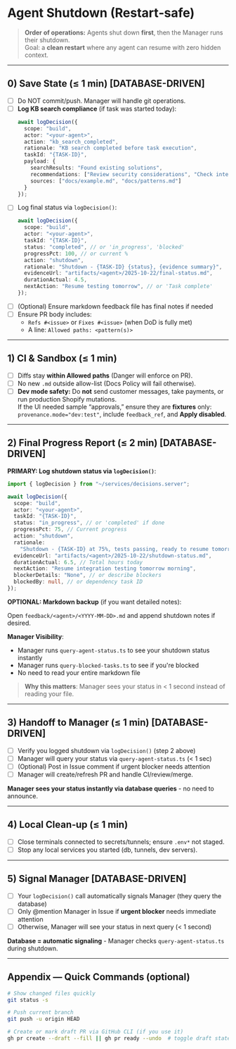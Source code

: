 # Agent Shutdown (Restart‑safe)

> **Order of operations:** Agents shut down **first**, then the Manager runs their shutdown.  
> Goal: a **clean restart** where any agent can resume with zero hidden context.

---

## 0) Save State (≤ 1 min) [DATABASE-DRIVEN]

- [ ] Do NOT commit/push. Manager will handle git operations.
- [ ] **Log KB search compliance** (if task was started today):
  ```typescript
  await logDecision({
    scope: "build",
    actor: "<your-agent>",
    action: "kb_search_completed",
    rationale: "KB search completed before task execution",
    taskId: "{TASK-ID}",
    payload: {
      searchResults: "Found existing solutions",
      recommendations: ["Review security considerations", "Check integration points"],
      sources: ["docs/example.md", "docs/patterns.md"]
    }
  });
  ```
- [ ] Log final status via `logDecision()`:
  ```typescript
  await logDecision({
    scope: "build",
    actor: "<your-agent>",
    taskId: "{TASK-ID}",
    status: "completed", // or 'in_progress', 'blocked'
    progressPct: 100, // or current %
    action: "shutdown",
    rationale: "Shutdown - {TASK-ID} {status}, {evidence summary}",
    evidenceUrl: "artifacts/<agent>/2025-10-22/final-status.md",
    durationActual: 4.5,
    nextAction: "Resume testing tomorrow", // or 'Task complete'
  });
  ```
- [ ] (Optional) Ensure markdown feedback file has final notes if needed
- [ ] Ensure PR body includes:
  - `Refs #<issue>` or `Fixes #<issue>` (when DoD is fully met)
  - A line: `Allowed paths: <pattern(s)>`

---

## 1) CI & Sandbox (≤ 1 min)

- [ ] Diffs stay **within Allowed paths** (Danger will enforce on PR).
- [ ] No new `.md` outside allow-list (Docs Policy will fail otherwise).
- [ ] **Dev mode safety:** Do **not** send customer messages, take payments, or run production Shopify mutations.  
       If the UI needed sample “approvals,” ensure they are **fixtures** only:
      `provenance.mode="dev:test"`, include `feedback_ref`, and **Apply disabled**.

---

## 2) Final Progress Report (≤ 2 min) [DATABASE-DRIVEN]

**PRIMARY: Log shutdown status via `logDecision()`**:

```typescript
import { logDecision } from "~/services/decisions.server";

await logDecision({
  scope: "build",
  actor: "<your-agent>",
  taskId: "{TASK-ID}",
  status: "in_progress", // or 'completed' if done
  progressPct: 75, // Current progress
  action: "shutdown",
  rationale:
    "Shutdown - {TASK-ID} at 75%, tests passing, ready to resume tomorrow",
  evidenceUrl: "artifacts/<agent>/2025-10-22/shutdown-status.md",
  durationActual: 6.5, // Total hours today
  nextAction: "Resume integration testing tomorrow morning",
  blockerDetails: "None", // or describe blockers
  blockedBy: null, // or dependency task ID
});
```

**OPTIONAL: Markdown backup** (if you want detailed notes):

Open `feedback/<agent>/<YYYY‑MM‑DD>.md` and append shutdown notes if desired.

**Manager Visibility**:

- Manager runs `query-agent-status.ts` to see your shutdown status instantly
- Manager runs `query-blocked-tasks.ts` to see if you're blocked
- No need to read your entire markdown file

> **Why this matters**: Manager sees your status in < 1 second instead of reading your file.

---

## 3) Handoff to Manager (≤ 1 min) [DATABASE-DRIVEN]

- [ ] Verify you logged shutdown via `logDecision()` (step 2 above)
- [ ] Manager will query your status via `query-agent-status.ts` (< 1 sec)
- [ ] (Optional) Post in Issue comment if urgent blocker needs attention
- [ ] Manager will create/refresh PR and handle CI/review/merge.

**Manager sees your status instantly via database queries** - no need to announce.

---

## 4) Local Clean‑up (≤ 1 min)

- [ ] Close terminals connected to secrets/tunnels; ensure `.env*` not staged.
- [ ] Stop any local services you started (db, tunnels, dev servers).

---

## 5) Signal Manager [DATABASE-DRIVEN]

- [ ] Your `logDecision()` call automatically signals Manager (they query the database)
- [ ] Only @mention Manager in Issue if **urgent blocker** needs immediate attention
- [ ] Otherwise, Manager will see your status in next query (< 1 second)

**Database = automatic signaling** - Manager checks `query-agent-status.ts` during shutdown.

---

## Appendix — Quick Commands (optional)

```bash
# Show changed files quickly
git status -s

# Push current branch
git push -u origin HEAD

# Create or mark draft PR via GitHub CLI (if you use it)
gh pr create --draft --fill || gh pr ready --undo  # toggle draft state
```
